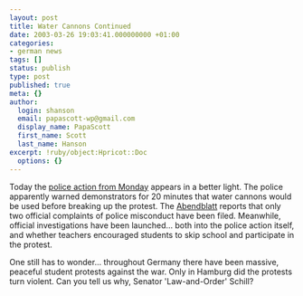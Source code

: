```yaml
---
layout: post
title: Water Cannons Continued
date: 2003-03-26 19:03:41.000000000 +01:00
categories:
- german news
tags: []
status: publish
type: post
published: true
meta: {}
author:
  login: shanson
  email: papascott-wp@gmail.com
  display_name: PapaScott
  first_name: Scott
  last_name: Hanson
excerpt: !ruby/object:Hpricot::Doc
  options: {}
---
```

<p>Today the <a href="http://www.papascott.de/2003/03/25/2134.php">police action from Monday</a> appears in a better light. The police apparently warned demonstrators for 20 minutes that water cannons would be used before breaking up the protest. The <a title="Schüler-Demo: Erste Anzeigen" href="http://www.abendblatt.de/daten/2003/03/26/138306.html">Abendblatt</a> reports that only two official complaints of police misconduct have been filed. Meanwhile, official investigations have been launched... both into the police action itself, and whether teachers encouraged students to skip school and participate in the protest.</p>
<p>One still has to wonder... throughout Germany there have been massive, peaceful student protests against the war. Only in Hamburg did the protests turn violent. Can you tell us why, Senator 'Law-and-Order' Schill?</p>

